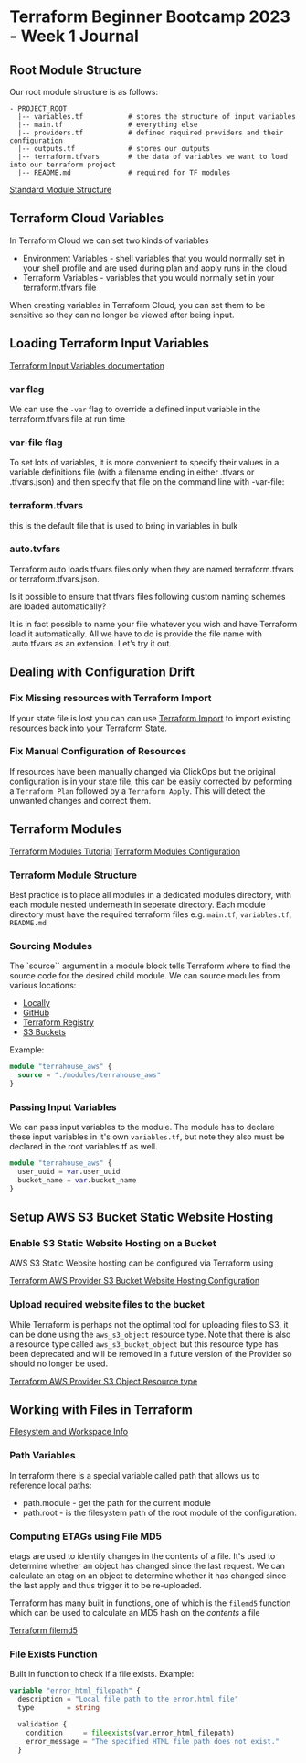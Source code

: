 # Terraform Beginner Bootcamp 2023 - Week 1 Journal

## Root Module Structure

Our root module structure is as follows:

```
- PROJECT_ROOT
  |-- variables.tf           # stores the structure of input variables
  |-- main.tf                # everything else 
  |-- providers.tf           # defined required providers and their configuration
  |-- outputs.tf             # stores our outputs
  |-- terraform.tfvars       # the data of variables we want to load into our terraform project
  |-- README.md              # required for TF modules
```

[Standard Module Structure](https://developer.hashicorp.com/terraform/language/modules/develop/structure)

## Terraform Cloud Variables

In Terraform Cloud we can set two kinds of variables

- Environment Variables - shell variables that you would normally set in your shell profile and are used during plan and apply runs in the cloud 
- Terraform Variables - variables that you would normally set in your terraform.tfvars file

When creating variables in Terraform Cloud, you can set them to be sensitive so they can no longer be viewed after being input.

## Loading Terraform Input Variables

[Terraform Input Variables documentation](https://developer.hashicorp.com/terraform/language/values/variables)

### var flag

We can use the `-var` flag to override a defined input variable in the terraform.tfvars file at run time 

### var-file flag

To set lots of variables, it is more convenient to specify their values in a variable definitions file (with a filename ending in either .tfvars or .tfvars.json) and then specify that file on the command line with -var-file:

### terraform.tfvars 

this is the default file that is used to bring in variables in bulk

### auto.tvfars

Terraform auto loads tfvars files only when they are named terraform.tfvars or terraform.tfvars.json.

Is it possible to ensure that tfvars files following custom naming schemes are loaded automatically?

It is in fact possible to name your file whatever you wish and have Terraform load it automatically. All we have to do is provide the file name with .auto.tfvars as an extension. Let’s try it out.

## Dealing with Configuration Drift

### Fix Missing resources with Terraform Import

If your state file is lost you can can use [Terraform Import](https://developer.hashicorp.com/terraform/cli/import) to import existing resources back into your Terraform State.

### Fix Manual Configuration of Resources

If resources have been manually changed via ClickOps but the original configuration is in your state file, this can be easily corrected by peforming a `Terraform Plan` followed by a `Terraform Apply`.  This will detect the unwanted changes and correct them.

## Terraform Modules

[Terraform Modules Tutorial](https://developer.hashicorp.com/terraform/tutorials/modules/module)
[Terraform Modules Configuration](https://developer.hashicorp.com/terraform/language/modules)

### Terraform Module Structure

Best practice is to place all modules in a dedicated modules directory, with each module nested underneath in seperate directory.  Each module directory must have the required terraform files e.g. `main.tf`, `variables.tf`, `README.md`

### Sourcing Modules

The `source`` argument in a module block tells Terraform where to find the source code for the desired child module.  We can source modules from various locations:

- [Locally](https://developer.hashicorp.com/terraform/language/modules/sources#local-paths)
- [GitHub](https://developer.hashicorp.com/terraform/language/modules/sources#github)
- [Terraform Registry](https://developer.hashicorp.com/terraform/language/modules/sources#terraform-registry)
- [S3 Buckets](https://developer.hashicorp.com/terraform/language/modules/sources#s3-bucket)

Example:

```tf
module "terrahouse_aws" {
  source = "./modules/terrahouse_aws"
}
```

### Passing Input Variables

We can pass input variables to the module.  The module has to declare these input variables in it's own `variables.tf`, but note they also must be declared in the root variables.tf as well.

```tf
module "terrahouse_aws" {
  user_uuid = var.user_uuid
  bucket_name = var.bucket_name
}
```

## Setup AWS S3 Bucket Static Website Hosting

### Enable S3 Static Website Hosting on a Bucket
AWS S3 Static Website hosting can be configured via Terraform using

[Terraform AWS Provider S3 Bucket Website Hosting Configuration](https://registry.terraform.io/providers/hashicorp/aws/latest/docs/resources/s3_bucket_website_configuration#website_endpoint)

### Upload required website files to the bucket

While Terraform is perhaps not the optimal tool for uploading files to S3, it can be done using the `aws_s3_object` resource type.  Note that there is also a resource type called `aws_s3_bucket_object` but this resource type has been deprecated and will be removed in a future version of the Provider so should no longer be used.

[Terraform AWS Provider S3 Object Resource type](https://registry.terraform.io/providers/hashicorp/aws/latest/docs/resources/s3_bucket_object)

## Working with Files in Terraform

[Filesystem and Workspace Info](https://developer.hashicorp.com/terraform/language/expressions/references#filesystem-and-workspace-info)

### Path Variables

In terraform there is a special variable called path that allows us to reference local paths:

- path.module - get the path for the current module
- path.root - is the filesystem path of the root module of the configuration.

### Computing ETAGs using File MD5

etags are used to identify changes in the contents of a file. It's used to determine whether an object has changed since the last request.   We can calculate an etag on an object to determine whether it has changed since the last apply and thus trigger it to be re-uploaded.

Terraform has many built in functions, one of which is the `filemd5` function which can be used to calculate an MD5 hash on the *contents* a file

[Terraform filemd5](https://developer.hashicorp.com/terraform/language/functions/filemd5)

### File Exists Function

Built in function to check if a file exists.   Example:

```tf
variable "error_html_filepath" {
  description = "Local file path to the error.html file"
  type        = string

  validation {
    condition     = fileexists(var.error_html_filepath)
    error_message = "The specified HTML file path does not exist."
  }
```


